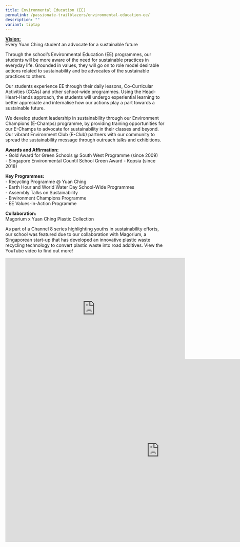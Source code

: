 ```yaml
---
title: Environmental Education (EE)
permalink: /passionate-trailblazers/environmental-education-ee/
description: ""
variant: tiptap
---
```

<p><strong><u>Vision: </u></strong>
<br>Every Yuan Ching student an advocate for a sustainable future</p>
<p>Through the school’s Environmental Education (EE) programmes, our students
will be more aware of the need for sustainable practices in everyday life.
Grounded in values, they will go on to role model desirable actions related
to sustainability and be advocates of the sustainable practices to others.</p>
<p>Our students experience EE through their daily lessons, Co-Curricular
Activities (CCAs) and other school-wide programmes. Using the Head-Heart-Hands
approach, the students will undergo experiential learning to better appreciate
and internalise how our actions play a part towards a sustainable future.</p>
<p>We develop student leadership in sustainability through our Environment
Champions (E-Champs) programme, by providing training opportunities for
our E-Champs to advocate for sustainability in their classes and beyond.
Our vibrant Environment Club (E-Club) partners with our community to spread
the sustainability message through outreach talks and exhibitions.</p>
<p><strong>Awards and Affirmation:</strong> 
<br>- Gold Award for Green Schools @ South West Programme (since 2009)
<br>- Singapore Environmental Countil School Green Award - Kopsia (since 2018)</p>
<p><strong>Key Programmes:</strong> 
<br>- Recycling Programme @ Yuan Ching
<br>- Earth Hour and World Water Day School-Wide Programmes
<br>- Assembly Talks on Sustainability
<br>- Environment Champions Programme
<br>- EE Values-in-Action Programme</p>
<p><strong>Collaboration:</strong> 
<br>Magorium x Yuan Ching Plastic Collection</p>
<p>As part of a Channel 8 series highlighting youths in sustainability efforts,
our school was featured due to our collaboration with Magorium, a Singaporean
start-up that has developed an innovative plastic waste recycling technology
to convert plastic waste into road additives. View the YouTube video to
find out more!</p>
<div class="iframe-wrapper">
<iframe height="315" width="560" allowfullscreen="true" frameborder="0" src="https://www.youtube.com/embed/T_pFfDs_EuY"></iframe>
</div>
<div class="iframe-wrapper">
<iframe height="569" width="960" allowfullscreen="true" frameborder="0" src="https://docs.google.com/presentation/d/e/2PACX-1vRh3H9Jsr9JzyecqJ5RoAruQmFBeaMHV02QNBPF3VVa0uhTkKok1Nd9O5w2h4sD7-myfVFIW0efSWOf/embed?start=false&amp;loop=false&amp;delayms=3000"></iframe>
</div>
<p></p>